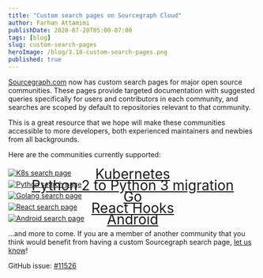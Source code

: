 ```yaml
---
title: "Custom search pages on Sourcegraph Cloud"
author: Farhan Attamimi
publishDate: 2020-07-20T05:00-07:00
tags: [blog]
slug: custom-search-pages
heroImage: /blog/3.18-custom-search-pages.png
published: true
---
```


[Sourcegraph.com](https://sourcegraph.com/search) now has custom search pages for major open source communities. These pages provide targeted documentation with suggested queries specifically for users and contributors in each community, and searches are scoped by default to repositories relevant to that community.

This is a great resource that we hope will make these communities accessible to more developers, both experienced maintainers and newbies from all backgrounds.

Here are the communities currently supported:

<a style="display: block;" target="_blank" href="https://sourcegraph.com/kubernetes">
<div style="font-size: 2em; text-align: center; margin-bottom: -1em;">
  Kubernetes
</div>
<div>
<img alt="K8s search page" src="https://sourcegraphstatic.com/blog/3.18/k8s-search-page.png">
</div>
</a>

<a style="display: block;" target="_blank" href="https://sourcegraph.com/refactor-python2-to-3">
<div style="font-size: 2em; text-align: center; margin-bottom: -1em;">
  Python 2 to Python 3 migration
</div>
<div>
<img alt="Python search page" src="https://sourcegraphstatic.com/blog/3.18/resize-python-search-page.png">
</div>
</a>

<a style="display: block;" target="_blank" href="https://sourcegraph.com/golang">
<div style="font-size: 2em; text-align: center; margin-bottom: -1em;">
  Go
</div>
<div>
<img alt="Golang search page" src="https://sourcegraphstatic.com/blog/3.18/golang-search-page.png">
</div>
</a>

<a style="display: block;" target="_blank" href="https://sourcegraph.com/react-hooks">
<div style="font-size: 2em; text-align: center; margin-bottom: -1em;">
  React Hooks
</div>
<div>
<img alt="React search page" src="https://sourcegraphstatic.com/blog/3.18/react-search-page.png">
</div>
</a>

<a style="display: block;" target="_blank" href="https://sourcegraph.com/android">
<div style="font-size: 2em; text-align: center; margin-bottom: -1em;">
  Android
</div>
<div>
<img alt="Android search page" src="https://sourcegraphstatic.com/blog/3.18/resize-android-search-page.png">
</div>
</a>

...and more to come. If you are a member of another community that you think would benefit from having a custom Sourcegraph search page, [let us know](https://github.com/sourcegraph/sourcegraph/issues/new/choose)!

GitHub issue: [#11526](https://github.com/sourcegraph/sourcegraph/issues/11526)
